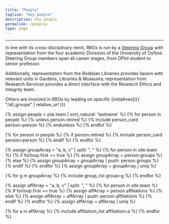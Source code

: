```yaml
---
title: "People"
tagline: "Key people"
description: Key people
permalink: /people/
type: page
---
```

---

In line with its cross-disciplinary remit, RROx is run by a [Steering
Group](/all_groups#SteeringGroup) with representation from the four academic Divisions of the
University of Oxford. Steering Group members span all career stages,
from DPhil student to senior professor.

Additionally, representation from the Bodleian Libraries provides
liaison with relevant units in Gardens, Libraries & Museums;
representation from Research Services provides a direct interface with
the Research Ethics and Integrity team.

Others are involved in RROx by leading on specific [initiatives]({{
"/all_groups" | relative_url }}).

<div class="initial-content person-card-columns" id="accordion">
  {% assign people = site.team | sort_natural: 'lastname' %}
  {% for person in people %}
    {% unless person.retired %}
        {% include person_card person=person %}
    {% endunless %}
  {% endfor %}
  
  {% for person in people %}
      {% if person.retired %}
          {% include person_card person=person %}
      {% endif %}
    {% endfor %}
</div>

{% assign groupArray = "a, b, c" | split: ", " %}
{% for person in site.team %}
  {% if forloop.first == true %}
    {% assign groupArray = person.groups %}
  {% else %}
    {% assign groupArray = groupArray | push: person.groups %}
  {% endif %}
{% endfor %}
{% assign groupArray = groupArray | uniq %}

{% for g in groupArray %}
  {% include group_list group=g %}
{% endfor %}


{% assign affArray = "a, b, c" | split: ", " %}
{% for person in site.team %}
  {% if forloop.first == true %}
    {% assign affArray = person.affiliations %}
  {% else %}
    {% assign affArray = affArray | push: person.affiliations %}
  {% endif %}
{% endfor %}
{% assign affArray = affArray | uniq %}

{% for a in affArray %}
  {% include affiliation_list affiliation=a %}
{% endfor %}

<script>
  setTimeout(function () {
    openCard();
  }, 100);

  document.body.addEventListener('click', function(e){closeCards(e)});
</script>
